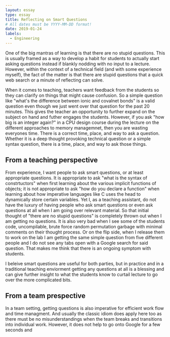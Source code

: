 ```yaml
---
layout: essay
type: essay
title: Reflecting on Smart Questions
# All dates must be YYYY-MM-DD format!
date: 2019-01-24
labels:
  - Engineering
---
```


One of the big mantras of learning is that there are no stupid questions. This is usually framed as a way to develop a habit for students to actually start asking questions instead if blankly nodding with no input to a lecture. However, within the context of a technical field (and with some experience myself), the fact of the matter is that there are stupid questions that a quick web search or a minute of reflecting can solve.

When it comes to teaching, teachers want feedback from the students so they can clarify on things that might cause confusion. So a simple question like "what's the difference between ionic and covalnet bonds" is a valid question even though we just went over that question for the past 20 minutes. This gives the teacher an opportunity to further expand on the subject on hand and futher engages the students. However, if you ask "how big is an integer again?" in a CPU design course during the lecture on the different approaches to memory managemnet, then you are wasting everyones time. There is a correct time, place, and way to ask a question. Whether it is a deep thought provoking  technical question or a simple syntax question, there is a time, place, and way to ask those things.

## From a teaching perspective

From experience, I want people to ask smart questions, or at least appropriate questions. It is appropriate to ask "what is the syntax of constrtuctors" when first learning about the various implicit functions of objects; it is not appropriate to ask "how do you declare a function" when learning about how imperative languages like C uses the head to dynamically store certain variables. Yet I, as a teaching assistant, do not have the luxury of having people who ask smart questions or even ask questions at all when I am going over relevant material. So that initial thought of "there are no stupid questions" is completely thrown out when I am getting no questions. It is also very bad when I see some of the students code, uncompilable, brute force random permutation garbage with minimal comments on their thought process. Or on the flip side, when I release them to work on the lab I am getting the same simple question from five different people and I do not see any tabs open with a Google search for said question. That makes me think that there is an ongoing symptom with students.

I beleive smart questions are useful for both parties, but in practice and in a traditional teaching enviorment getting any questions at all is a blessing and can give further insight to what the students know to curtail lecture to go over the more complicated bits. 

## From a team prespective

In a team setting, getting questions is also imperative for efficient work flow and time managment. And usually the classic idiom does apply here too as there must be no misunderstandings when the team breaks and transitions into individual work. However, it does not help to go onto Google for a few seconds and 
